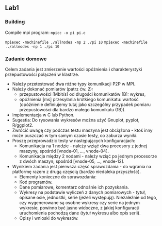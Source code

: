 ## Lab1

### Building 

Compile mpi program: `mpicc -o pi pi.c`

`mpiexec -machinefile ./allnodes -np 2 ./pi 10`
`mpiexec -machinefile ../allnodes -np 1 ./pi 10`

### Zadanie domowe
Celem zadania jest zmierzenie wartości opóźnienia i charakterystyki przepustowości połączeń w klastrze.

- Należy przetestować dwa różne typy komunikacji P2P w MPI.
- Należy dokonać pomiarów (patrz ćw. 2):
    - przepustowości [Mbit/s] od długości komunikatów [B]: wykres,
    - opóźnienia [ms] przesyłania krótkiego komunikatu: wartość (opóźnienie definiujemy tutaj jako szczególny przypadek pomiaru przepustowości dla bardzo małego komunikatu (1B)).
- Implementacja w C lub Python.
- Sugestia: Do rysowania wykresów można użyć Gnuplot, pyplot, R/ggplot2.
- Zwrócić uwagę czy podczas testu maszyna jest obciążona - ktoś inny może puszczać w tym samym czasie testy, co zaburza wyniki. 
- Proszę przeprowadzić testy w następujących konfiguracjach:
    - Komunikacja na 1 nodzie - należy wziąć dwa procesory z jednej maszyny, spośród [vnode-01, ..., vnode-04].
    - Komunikacja między 2 nodami - należy wziąć po jednym procesorze z dwóch maszyn, spośród [vnode-05, ..., vnode-12].
- Wynikiem zadania jest pierwsza część sprawozdania - do wgrania na platformę razem z drugą częścią (bardzo niedaleka przyszłość).
    - Elementy konieczne do sprawozdania:
    - Kod programów.
    - Dane pomiarowe, komentarz odnośnie ich pozyskania.
    - Wykresy na podstawie wyliczeń z danych pomiarowych - tytuł, opisane osie, jednostki, serie (jeżeli występują). Niezależnie od tego, czy wygenerowane są osobne wykresy czy serie na jednym wykresie, powinno być jasno widoczne, z jakiej konfiguracji uruchomienia pochodzą dane (tytuł wykresu albo opis serii).
    - Opisy i wnioski do wykresów.
